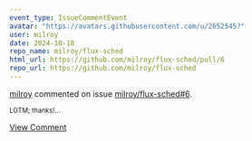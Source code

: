 ```yaml
---
event_type: IssueCommentEvent
avatar: "https://avatars.githubusercontent.com/u/2652545?"
user: milroy
date: 2024-10-18
repo_name: milroy/flux-sched
html_url: https://github.com/milroy/flux-sched/pull/6
repo_url: https://github.com/milroy/flux-sched
---
```


<a href='https://github.com/milroy' target='_blank'>milroy</a> commented on issue <a href='https://github.com/milroy/flux-sched/pull/6' target='_blank'>milroy/flux-sched#6</a>.

<small>LGTM; thanks!...</small>

<a href='https://github.com/milroy/flux-sched/pull/6' target='_blank'>View Comment</a>